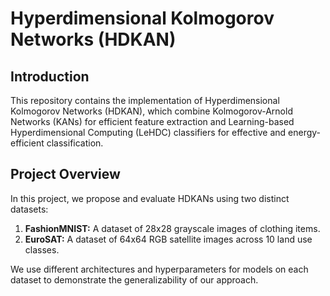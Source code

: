 # Hyperdimensional Kolmogorov Networks (HDKAN)

## Introduction

This repository contains the implementation of Hyperdimensional Kolmogorov Networks (HDKAN), which combine Kolmogorov-Arnold Networks (KANs) for efficient feature extraction and Learning-based Hyperdimensional Computing (LeHDC) classifiers for effective and energy-efficient classification.

## Project Overview

In this project, we propose and evaluate HDKANs using two distinct datasets:
1. **FashionMNIST:** A dataset of 28x28 grayscale images of clothing items.
2. **EuroSAT:** A dataset of 64x64 RGB satellite images across 10 land use classes.

We use different architectures and hyperparameters for models on each dataset to demonstrate the generalizability of our approach.
